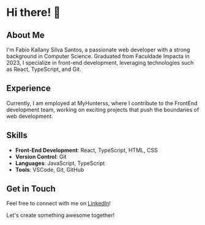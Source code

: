 # Hi there! 👋

## About Me

I'm Fabio Kallany Silva Santos, a passionate web developer with a strong background in Computer Science. Graduated from Faculdade Impacta in 2023, I specialize in front-end development, leveraging technologies such as React, TypeScript, and Git.

## Experience

Currently, I am employed at MyHunterss, where I contribute to the FrontEnd development team, working on exciting projects that push the boundaries of web development.

## Skills

- **Front-End Development**: React, TypeScript, HTML, CSS
- **Version Control**: Git
- **Languages**: JavaScript, TypeScript
- **Tools**: VSCode, Git, GitHub

## Get in Touch

Feel free to connect with me on [LinkedIn](https://www.linkedin.com/in/kallany/)!

Let's create something awesome together!
